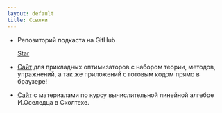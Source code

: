 ```yaml
---
layout: default
title: Ссылки
---
```


* Репозиторий подкаста на GitHub

    <a class="github-button" href="https://github.com/MerkulovDaniil/msovet" data-icon="octicon-star" data-size="large" data-show-count="true" aria-label="Star MerkulovDaniil/msovet on GitHub">Star</a> 
    
* [Сайт](fmin.xyz) для прикладных оптимизаторов с набором теории, методов, упражнений, а так же приложений с готовым кодом прямо в браузере!
* [Сайт](nla.skoltech.ru) с материалами по курсу вычислительной линейной алгебре И.Оселедца в Сколтехе.